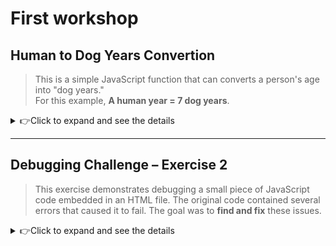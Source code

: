 # First workshop

## Human to Dog Years Convertion
> This is a simple JavaScript function that can converts a person's age into "dog years."  
For this example, **A human year = 7 dog years**.
<details>
<summary>👉Click to expand and see the details</summary>

### Usage

#### For HTML
+ Write right click **WS1-JavaScript.html** file
+ Choose **Open with Live server** if you have it.
+ Press <strong>F12</strong> or right-click, 
    + Choose <strong>Inspect</strong> , 
        + then choose <strong>Console</strong> to see the output.</p>

```javascript
// Import the function or paste the function into the project
function humanToDogYears(age) {
  if (isNaN(age) ) {
    return "";
  } else if (age <=0) {
    return "invalid and it cannot be calculated, please provide a valid non-negative number for age and number greater than 0.";
  }

  return age * 7;
}
```
###
```js
// Testing the function:
const age = 3;
console.log("When the age of human is " + age + ", a dog age is " + humanToDogYears(age) + " years."); // Output: 77
```

### Features

+ Converts human years into dog years.

+ Handles invalid input (non-numbers or negative values).

+ Works with both whole numbers and decimals.

### Output Example

| Human Age | Dog Age (Years) |
| --------- | ------- |
| 1         | 7       |
| 2.5       | 17.5    |
| 10        | 70      |
</details>

---
## Debugging Challenge – Exercise 2
> This exercise demonstrates debugging a small piece of JavaScript code embedded in an HTML file. The original code contained several errors that caused it to fail. The goal was to **find and fix** these issues.
<details>
<summary>👉Click to expand and see the details</summary>

### Check fixed Code
[Debugging_html](Debugging.html)

### What Was Fixed?
+ Semicolons
  + Added missing semicolons (;) for clarity and consistency
+ Undefined variable Joe
  + Changed let l = Joe; to let l = "Joe"; (make it string).
+ String syntax error
  + Missing closing quotation mark around j. 
    + Fixed console.log("j); to console.log("j");, 
+ Array loop out of range
  + Changed loop condition from i <= 3 to i < arr.length to avoid undefined.
</details>